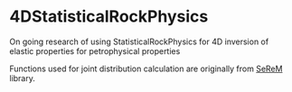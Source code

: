 # 4DStatisticalRockPhysics
On going research of using StatisticalRockPhysics for 4D inversion of elastic properties for petrophysical properties

Functions used for joint distribution calculation are originally from [SeReM](https://github.com/seismicreservoirmodeling/SeReM) library.

